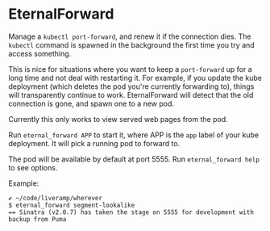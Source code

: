 # EternalForward

Manage a `kubectl port-forward`, and renew it if the connection dies. The `kubectl` command is spawned in the background the first time you try and access something.

This is nice for situations where you want to keep a `port-forward` up for a long time and not deal with restarting it. For example, if you update the kube deployment (which deletes the pod you're currently forwarding to), things will transparently continue to work. EternalForward will detect that the old connection is gone, and spawn one to a new pod.

Currently this only works to view served web pages from the pod.

Run `eternal_forward APP` to start it, where APP is the `app` label of your kube deployment. It will pick a running pod to forward to.

The pod will be available by default at port 5555. Run `eternal_forward help` to see options.

Example:

```
✔ ~/code/liveramp/wherever
$ eternal_forward segment-lookalike
== Sinatra (v2.0.7) has taken the stage on 5555 for development with backup from Puma
```

